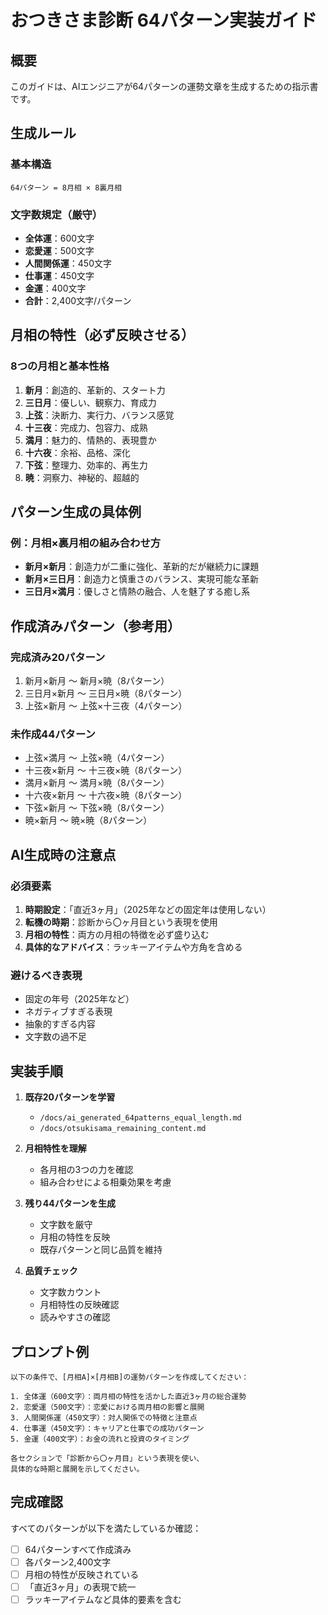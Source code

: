 # おつきさま診断 64パターン実装ガイド

## 概要
このガイドは、AIエンジニアが64パターンの運勢文章を生成するための指示書です。

## 生成ルール

### 基本構造
```
64パターン = 8月相 × 8裏月相
```

### 文字数規定（厳守）
- **全体運**：600文字
- **恋愛運**：500文字
- **人間関係運**：450文字
- **仕事運**：450文字
- **金運**：400文字
- **合計**：2,400文字/パターン

## 月相の特性（必ず反映させる）

### 8つの月相と基本性格
1. **新月**：創造的、革新的、スタート力
2. **三日月**：優しい、観察力、育成力
3. **上弦**：決断力、実行力、バランス感覚
4. **十三夜**：完成力、包容力、成熟
5. **満月**：魅力的、情熱的、表現豊か
6. **十六夜**：余裕、品格、深化
7. **下弦**：整理力、効率的、再生力
8. **暁**：洞察力、神秘的、超越的

## パターン生成の具体例

### 例：月相×裏月相の組み合わせ方
- **新月×新月**：創造力が二重に強化、革新的だが継続力に課題
- **新月×三日月**：創造力と慎重さのバランス、実現可能な革新
- **三日月×満月**：優しさと情熱の融合、人を魅了する癒し系

## 作成済みパターン（参考用）

### 完成済み20パターン
1. 新月×新月 〜 新月×暁（8パターン）
2. 三日月×新月 〜 三日月×暁（8パターン）
3. 上弦×新月 〜 上弦×十三夜（4パターン）

### 未作成44パターン
- 上弦×満月 〜 上弦×暁（4パターン）
- 十三夜×新月 〜 十三夜×暁（8パターン）
- 満月×新月 〜 満月×暁（8パターン）
- 十六夜×新月 〜 十六夜×暁（8パターン）
- 下弦×新月 〜 下弦×暁（8パターン）
- 暁×新月 〜 暁×暁（8パターン）

## AI生成時の注意点

### 必須要素
1. **時期設定**：「直近3ヶ月」（2025年などの固定年は使用しない）
2. **転機の時期**：診断から〇ヶ月目という表現を使用
3. **月相の特性**：両方の月相の特徴を必ず盛り込む
4. **具体的なアドバイス**：ラッキーアイテムや方角を含める

### 避けるべき表現
- 固定の年号（2025年など）
- ネガティブすぎる表現
- 抽象的すぎる内容
- 文字数の過不足

## 実装手順

1. **既存20パターンを学習**
   - `/docs/ai_generated_64patterns_equal_length.md`
   - `/docs/otsukisama_remaining_content.md`

2. **月相特性を理解**
   - 各月相の3つの力を確認
   - 組み合わせによる相乗効果を考慮

3. **残り44パターンを生成**
   - 文字数を厳守
   - 月相の特性を反映
   - 既存パターンと同じ品質を維持

4. **品質チェック**
   - 文字数カウント
   - 月相特性の反映確認
   - 読みやすさの確認

## プロンプト例

```
以下の条件で、[月相A]×[月相B]の運勢パターンを作成してください：

1. 全体運（600文字）：両月相の特性を活かした直近3ヶ月の総合運勢
2. 恋愛運（500文字）：恋愛における両月相の影響と展開
3. 人間関係運（450文字）：対人関係での特徴と注意点
4. 仕事運（450文字）：キャリアと仕事での成功パターン
5. 金運（400文字）：お金の流れと投資のタイミング

各セクションで「診断から〇ヶ月目」という表現を使い、
具体的な時期と展開を示してください。
```

## 完成確認

すべてのパターンが以下を満たしているか確認：
- [ ] 64パターンすべて作成済み
- [ ] 各パターン2,400文字
- [ ] 月相の特性が反映されている
- [ ] 「直近3ヶ月」の表現で統一
- [ ] ラッキーアイテムなど具体的要素を含む